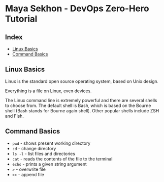 # Maya Sekhon - DevOps Zero-Hero Tutorial 

## Index

- [Linux Basics](https://github.com/MayaSekhon/DevOps-Tutorial/tree/main#linux-basics)
- [Command Basics](https://github.com/MayaSekhon/DevOps-Tutorial/tree/main#command-basics)

## Linux Basics

Linux is the standard open source operating system, based on Unix design. 

Everything is a file on Linux, even devices. 

The Linux command line is extremely powerful and there are several shells to choose from. The default shell is Bash, which is based on the Bourne shell (Bash stands for Bourne again shell). Other popular shells include ZSH and Fish.

## Command Basics

- `pwd` - shows present working directory
- `cd` - change directory
- `ls -l` - list files and directories
- `cat` - reads the contents of the file to the terminal
- `echo` - prints a given string argument
- `>` -  overwrite file
- `>>` - append file